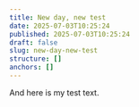 ```yaml
---
title: New day, new test
date: 2025-07-03T10:25:24
published: 2025-07-03T10:25:24
draft: false
slug: new-day-new-test
structure: []
anchors: []
---
```


And here is my test text.